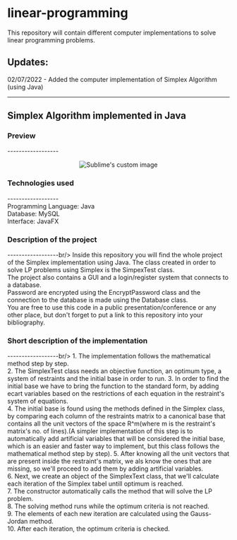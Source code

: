 # linear-programming
This repository will contain different computer implementations to solve linear programming problems.

Updates:
-----------
02/07/2022 - Added the computer implementation of Simplex Algorithm (using Java)

-------------------------------------
Simplex Algorithm implemented in Java
-------------------------------------
<h3>Preview</h3>
------------------
<p align="center">
  <img src="https://media.giphy.com/media/aOeSTRTsvj9M8KMn8N/giphy.gif" alt="Sublime's custom image"/>
</p>
<h3>Technologies used</h3>
------------------<br/>
Programming Language: Java<br/>
Database: MySQL<br/>
Interface: JavaFX

<h3>Description of the project</h3>
------------------br/>
Inside this repository you will find the whole project of the Simplex implementation using Java. The class created in order to solve LP problems using Simplex is the SimpexTest class.<br/>
The project also contains a GUI and a login/register system that connects to a database.<br/>
Password are encrypted using the EncryptPassword class and the connection to the database is made using the Database class.<br/>
You are free to use this code in a public presentation/conference or any other place, but don't forget to put a link to this repository into your bibliography.
<h3>Short description of the implementation</h3>
------------------br/>
1. The implementation follows the mathematical method step by step.<br/>
2. The SimplexTest class needs an objective function, an optimum type, a system of restraints and the initial base in order to run.
3. In order to find the initial base we have to bring the function to the standard form, by adding ecart variables based on the restrictions of each equation in the restraint's system of equations.<br/>
4. The initial base is found using the methods defined in the Simplex class, by comparing each column of the restraints matrix to a canonical base that contains all the unit vectors of the space R^m(where m is the restraint's matrix's no. of lines).(A simpler implementation of this step is to automatically add artificial variables that will be considered the initial base, which is an easier and faster way to implement, but this class follows the mathematical method step by step).
5. After knowing all the unit vectors that are present inside the restraint's matrix, we als know the ones that are missing, so we'll proceed to add them by adding artificial variables.<br/>
6. Next, we create an object of the SimplexText class, that we'll calculate each iteration of the Simplex tabel untill optimum is reached.<br/>
7. The constructor automatically calls the method that will solve the LP problem.<br/>
8. The solving method runs while the optimum criteria is not reached.<br/>
9. The elements of each new iteration are calculated using the Gauss-Jordan method.<br/>
10. After each iteration, the optimum criteria is checked.<br/>
